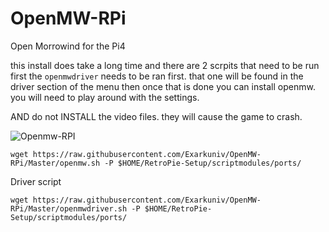 # OpenMW-RPi
Open Morrowind for the Pi4

this install does take a long time and there are 2 scrpits that need to be run 
first the `openmwdriver` needs to be ran first. that one will be found in the driver section of the menu
then once that is done you can install openmw.
you will need to play around with the settings.

AND do not INSTALL the video files. they will cause the game to crash. 

![Openmw-RPI](https://i.ytimg.com/vi/gK2xs57VgZg/maxresdefault.jpg)


`wget https://raw.githubusercontent.com/Exarkuniv/OpenMW-RPi/Master/openmw.sh -P $HOME/RetroPie-Setup/scriptmodules/ports/`

Driver script

`wget https://raw.githubusercontent.com/Exarkuniv/OpenMW-RPi/Master/openmwdriver.sh -P $HOME/RetroPie-Setup/scriptmodules/ports/`
